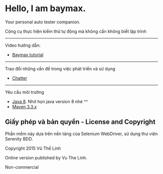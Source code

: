 # Hello, I am baymax. 

Your personal auto tester companion.

Cộng cụ thực hiện kiểm thử tự động mà không cần không biết lập trình

*** 

Video hướng dẫn:
* [Baymax tutorial](https://www.youtube.com/playlist?list=PLpTCO0Fa9GR0AY68NryiRT4Q6k34Q7K0O)

*** 

Trao đổi những vấn đề trong việc phát triển và sử dụng
* [Chatter](https://gitter.im/vuthelinh/baymax-chat)

*** 

Yêu cầu môi trường
* [Java 8](https://www.youtube.com/watch?v=bQLbrXHiFxY). Nhớ họn java version 8 nhé ^^
* [Maven 3.3.x](https://www.youtube.com/watch?v=wWSVxtsi7U8)

## Giấy phép và bản quyền - License and Copyright

Phần mềm này dựa trên nền tảng của Selenium WebDriver, sử dụng thư viện Serenity BDD.

Copyright 2015 Vũ Thế Linh 

Online version published by Vu The Linh.

Non-commercial
